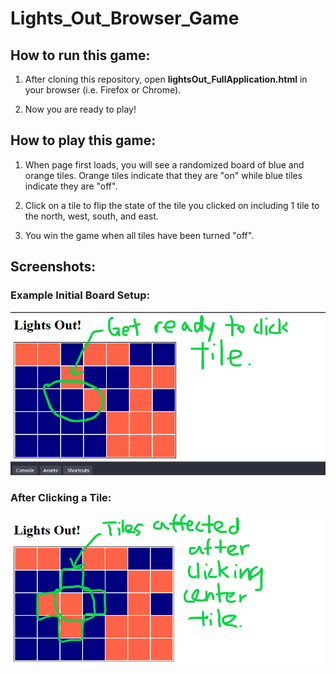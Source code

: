 # Lights_Out_Browser_Game

## How to run this game:

1. After cloning this repository, open **lightsOut_FullApplication.html** in your browser (i.e. Firefox or Chrome).

2. Now you are ready to play!

## How to play this game:

1. When page first loads, you will see a randomized board of blue and orange tiles. Orange tiles indicate that they are "on" while blue tiles indicate they are "off".

2. Click on a tile to flip the state of the tile you clicked on including 1 tile to the north, west, south, and east.

3. You win the game when all tiles have been turned "off".

## Screenshots:

### Example Initial Board Setup:

![Example Initial BoardSetup](Screenshots/ExampleInitialBoardSetup_With_Annotations.png)

### After Clicking a Tile:

![After Clicking a Tile](Screenshots/AfterClickingTile_With_Annotations.png)
